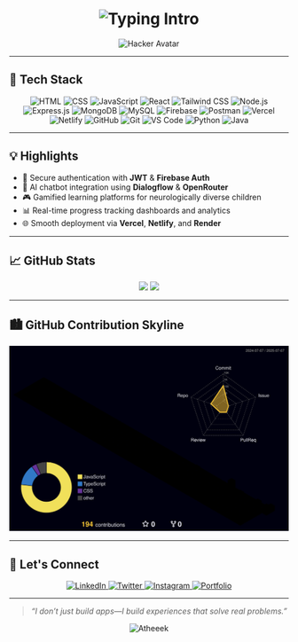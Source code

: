 <h1 align="center">
  <img src="https://readme-typing-svg.demolab.com?font=Fira+Code&size=24&duration=3000&pause=800&center=true&vCenter=true&color=00F7FF&width=435&lines=Hi+%F0%9F%91%8B%2C+I'm+Atheek+Rahman;Full-Stack+Web+Developer;MERN+%7C+Next.js+%7C+AI+Chatbots+%7C+OpenSource" alt="Typing Intro" />
</h1>

<p align="center">
  <img src="https://github.com/Atheeek/Atheeek/assets/113598226/4b35f090-940d-4665-8d84-f51fc15898e1" width="200" alt="Hacker Avatar" />
</p>


---

## 🚀 Tech Stack

<p align="center">
  <img src="https://img.icons8.com/color/48/html-5--v1.png" alt="HTML" />
  <img src="https://img.icons8.com/color/48/css3.png" alt="CSS" />
  <img src="https://img.icons8.com/color/48/javascript--v1.png" alt="JavaScript" />
  <img src="https://img.icons8.com/color/48/react-native.png" alt="React" />
  <img src="https://img.icons8.com/fluency/48/tailwind_css.png" alt="Tailwind CSS" />
  <img src="https://img.icons8.com/fluency/48/node-js.png" alt="Node.js" />
  <img src="https://img.icons8.com/external-tal-revivo-shadow-tal-revivo/48/external-express-js-a-minimal-and-flexible-node-js-web-application-framework-logo-shadow-tal-revivo.png" alt="Express.js" />
  <img src="https://img.icons8.com/color/48/mongodb.png" alt="MongoDB" />
  <img src="https://img.icons8.com/color/48/mysql-logo.png" alt="MySQL" />
  <img src="https://img.icons8.com/color/48/firebase.png" alt="Firebase" />
  <img src="https://img.icons8.com/external-tal-revivo-shadow-tal-revivo/48/external-postman-is-the-only-complete-api-development-environment-logo-shadow-tal-revivo.png" alt="Postman" />
  <img src="https://img.icons8.com/external-tal-revivo-color-tal-revivo/48/external-vercel-incorporates-the-ability-to-host-websites-and-web-services-that-deploy-instantaneously-logo-color-tal-revivo.png" alt="Vercel" />
  <img src="https://img.icons8.com/color/48/netlify.png" alt="Netlify" />
  <img src="https://img.icons8.com/fluency/48/github.png" alt="GitHub" />
  <img src="https://img.icons8.com/color/48/git.png" alt="Git" />
  <img src="https://img.icons8.com/color/48/visual-studio-code-2019.png" alt="VS Code" />
  <img src="https://img.icons8.com/color/48/python.png" alt="Python" />
  <img src="https://img.icons8.com/color/48/java-coffee-cup-logo.png" alt="Java" />
</p>

---

## 💡 Highlights

- 🔐 Secure authentication with **JWT** & **Firebase Auth**
- 🤖 AI chatbot integration using **Dialogflow** & **OpenRouter**
- 🎮 Gamified learning platforms for neurologically diverse children
- 📊 Real-time progress tracking dashboards and analytics
- 🌐 Smooth deployment via **Vercel**, **Netlify**, and **Render**

---

## 📈 GitHub Stats

<p align="center">
  <img src="https://github-readme-stats.vercel.app/api?username=Atheeek&show_icons=true&theme=radical" width="48%" />
  <img src="https://streak-stats.demolab.com?user=Atheeek&theme=dark" width="48%" />
</p>

---

## 🏙️ GitHub Contribution Skyline

<p align="center">
  <img src="./profile-3d-contrib/profile-night-rainbow.svg" alt="3D Contribution Graph" />
</p>

---

## 🔗 Let's Connect

<p align="center">
  <a href="https://www.linkedin.com/in/mahammad-atheek-rahman-657533253/">
    <img src="https://img.icons8.com/color/48/linkedin.png" alt="LinkedIn" />
  </a>
  <a href="https://x.com/Atheek163">
    <img src="https://img.icons8.com/color/48/twitter--v1.png" alt="Twitter" />
  </a>
  <a href="https://www.instagram.com/atheekrhmn/">
    <img src="https://img.icons8.com/color/48/instagram-new.png" alt="Instagram" />
  </a>
  <a href="https://atheek.vercel.app">
    <img src="https://img.icons8.com/external-tal-revivo-shadow-tal-revivo/48/external-portfolio-a-collection-of-personal-projects-and-skills-showcasing-web-design-development-logo-shadow-tal-revivo.png" alt="Portfolio" />
  </a>
</p>

---

> _“I don’t just build apps—I build experiences that solve real problems.”_
<p align="center">
  <img src="https://komarev.com/ghpvc/?username=Atheeek&label=Profile+views&color=0e75b6&style=flat" alt="Atheeek" />
</p>
